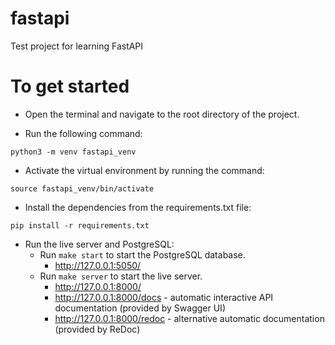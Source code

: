 # fastapi
Test project for learning FastAPI

# To get started
* Open the terminal and navigate to the root directory of the project.

* Run the following command:

`python3 -m venv fastapi_venv`

* Activate the virtual environment by running the command:

`source fastapi_venv/bin/activate`

* Install the dependencies from the requirements.txt file:

`pip install -r requirements.txt`

* Run the live server and PostgreSQL:
    * Run `make start` to start the PostgreSQL database.
      * http://127.0.0.1:5050/
    * Run `make server` to start the live server.
      * http://127.0.0.1:8000/
      * http://127.0.0.1:8000/docs - automatic interactive API documentation (provided by Swagger UI)
      * http://127.0.0.1:8000/redoc - alternative automatic documentation (provided by ReDoc)
